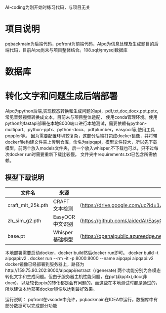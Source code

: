 AI-coding为刚开始时练习代码，与项目无关
# 项目说明
pqbackmain为后端代码，pqfront为前端代码，AIpq为信息处理及生成题目的后端代码，目前AIpq尚未与项目整体结合。108.sql为mysql数据库

# 数据库

# 转化文字和问题生成后端部署
AIpq为python后端,实现模态转换和生成问题的api，pdf,txt,doc,docx,ppt,pptx,常见音频视频转换成文本，目前未与项目整体适配，
使用conda管理环境。使用python的fastapi部署在本地8000端口进行本地测试，需要依赖有python-multipart、python-pptx、python-docx、pdfplumber，easyocr等,使用工具poppler等。
因为需要配置环境较复杂，这部分后端打包成docker镜像，并将带dockerfile构建文件夹上传到仓库，命名为aipqapi，模型文件较大，所以先下载模型，前两个放入models文件夹，后一个放入whisper,不下载也可以，只不过每次docker run时需要重新下载比较慢。
文件夹中requirements.txt已包含所需依赖。

## 模型下载说明
| 文件名             | 来源            | 下载地址                                                                                     |
|-------------------|-----------------|--------------------------------------------------------------------------------------------- |
| craft_mlt_25k.pth | CRAFT 文本检测   | (https://drive.google.com/uc?id=1Jk4eGD7crsqCCg9C9VjCLkMN3ze8kutZ)             |
| zh_sim_g2.pth     | EasyOCR 中文识别 | (https://github.com/JaidedAI/EasyOCR/releases/download/v1.3/zh_sim_g2.pth)   | 
| base.pt           | Whisper 基础模型 | (https://openaipublic.azureedge.net/main/whisper/models/ed3a0b6b1c0edf879ad9b11b1af5a0e6ab5db9205f891f668f8b0e6c6326e34e/base.pt) |                        

本地部署需要启动docker，docker build然后docker run即可。
docker build -t aipqapi:v2 .
docker run --rm -it -p 8000:8000 --name aipqapi aipqapi:v2
docker镜像已经部署到服务器上，路径为http://159.75.90.202:8000/aipqapi/extract（/generate)
两个功能分别为各模态转化文字和生成问题。但由于服务器主机性能问题，在ppt(非pptx),doc(非docx)，以及较长pptx的转化都是会有问题的，而这些在本地测试时都是通过的，所以建议本地部署docker镜像以达到最好效果。

运行说明：
pqfront在vscode中允许，pqbackmain在IDEA中运行，数据库中有部分数据可以完成部分功能


